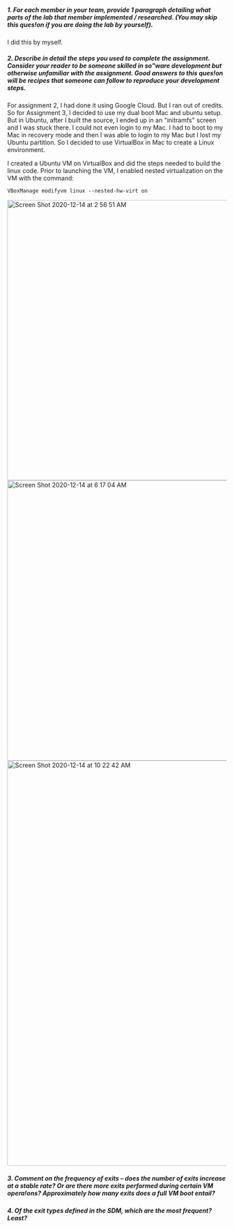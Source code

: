 ##### 1. For each member in your team, provide 1 paragraph detailing what parts of the lab that member implemented / researched. (You may skip this ques!on if you are doing the lab by yourself).
I did this by myself.

##### 2. Describe in detail the steps you used to complete the assignment. Consider your reader to be someone skilled in so"ware development but otherwise unfamiliar with the assignment. Good answers to this ques!on will be recipes that someone can follow to reproduce your development steps.
For assignment 2, I had done it using Google Cloud. But I ran out of credits. So for Assignment 3, I decided to use my dual boot Mac and ubuntu setup. But in Ubuntu, after I built the source, I ended up in an "initramfs" screen and I was stuck there. I could not even login to my Mac. I had to boot to my Mac in recovery mode and then I was able to login to my Mac but I lost my Ubuntu partition. So I decided to use VirtualBox in Mac to create a Linux environment.

I created a Ubuntu VM on VirtualBox and did the steps needed to build the linux code. Prior to launching the VM, I enabled nested virtualization on the VM with the command:

```
VBoxManage modifyvm linux --nested-hw-virt on
```

<img width="643" alt="Screen Shot 2020-12-14 at 2 56 51 AM" src="https://user-images.githubusercontent.com/6368257/102055748-55d01b00-3e11-11eb-93a3-f321e00fffcc.png">
<img width="643" alt="Screen Shot 2020-12-14 at 6 17 04 AM" src="https://user-images.githubusercontent.com/6368257/102055769-5f598300-3e11-11eb-96f5-f98fe4605e68.png">
<img width="930" alt="Screen Shot 2020-12-14 at 10 22 42 AM" src="https://user-images.githubusercontent.com/6368257/102055780-641e3700-3e11-11eb-8f94-5031096770ce.png">

##### 3. Comment on the frequency of exits – does the number of exits increase at a stable rate? Or are there more exits performed during certain VM opera!ons? Approximately how many exits does a full VM boot entail?

##### 4. Of the exit types defined in the SDM, which are the most frequent? Least?
